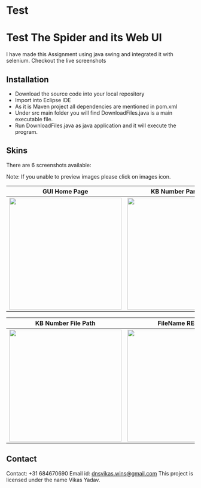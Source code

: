 # Test
# Test The Spider and its Web UI

I have made this Assignment using java swing and integrated it with selenium. Checkout the live screenshots

## Installation

* Download the source code into your local repository
* Import into Eclipse IDE
* As it is Maven project all dependencies are mentioned in pom.xml
* Under src main folder you will find DownloadFiles.java is a main executable file.
* Run DownloadFiles.java as java application and it will execute the program.

## Skins

There are 6 screenshots available:

Note: If you unable to preview images please click on images icon.

| GUI Home Page | KB Number Parameter | KB Number RESULT |
|---------|---------|---------|
| <img src="https://vikas1712.github.io/Test/tree/master/src/main/java/verint/com/Utils/images/GUI_1.jpg" width="300"/> | <img src="https://vikas1712.github.io/Test/tree/master/src/main/java/verint/com/Utils/images/GUI_2.jpg" width="300"/> | <img src="https://vikas1712.github.io/Test/tree/master/src/main/java/verint/com/Utils/images/GUI_3.jpg" width="300"/> |

| KB Number File Path | FileName RESULT | FileName File Path  |
|---------|---------|---------|
| <img src="https://vikas1712.github.io/Test/tree/master/src/main/java/verint/com/Utils/images/GUI_4.jpg" width="300"/> | <img src="https://vikas1712.github.io/Test/tree/master/src/main/java/verint/com/Utils/images/GUI_5.jpg" width="300"/> | <img src="https://vikas1712.github.io/Test/tree/master/src/main/java/verint/com/Utils/images/GUI_6.jpg" width="300"/> |

## Contact
 
 Contact: +31 684670690
 Email id: dnsvikas.wins@gmail.com
 This project is licensed under the name Vikas Yadav.
